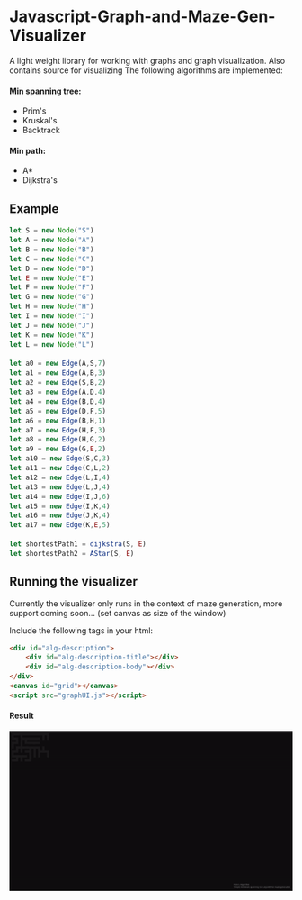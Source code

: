 # Javascript-Graph-and-Maze-Gen-Visualizer

A light weight library for working with graphs and graph visualization. Also contains source for visualizing 
The following algorithms are implemented:

#### Min spanning tree:
- Prim's
- Kruskal's
- Backtrack

#### Min path:
- A*
- Dijkstra's 


## Example

```javascript
let S = new Node("S") 
let A = new Node("A") 
let B = new Node("B") 
let C = new Node("C") 
let D = new Node("D") 
let E = new Node("E") 
let F = new Node("F") 
let G = new Node("G") 
let H = new Node("H") 
let I = new Node("I") 
let J = new Node("J") 
let K = new Node("K") 
let L = new Node("L") 

let a0 = new Edge(A,S,7)
let a1 = new Edge(A,B,3)
let a2 = new Edge(S,B,2)
let a3 = new Edge(A,D,4)
let a4 = new Edge(B,D,4)
let a5 = new Edge(D,F,5)
let a6 = new Edge(B,H,1)
let a7 = new Edge(H,F,3)
let a8 = new Edge(H,G,2)
let a9 = new Edge(G,E,2)
let a10 = new Edge(S,C,3)
let a11 = new Edge(C,L,2)
let a12 = new Edge(L,I,4)
let a13 = new Edge(L,J,4)
let a14 = new Edge(I,J,6)
let a15 = new Edge(I,K,4)
let a16 = new Edge(J,K,4)
let a17 = new Edge(K,E,5)

let shortestPath1 = dijkstra(S, E)
let shortestPath2 = AStar(S, E)
```

## Running the visualizer 

Currently the visualizer only runs in the context of maze generation, more support coming soon...
(set canvas as size of the window)

Include the following tags in your html:
```html
<div id="alg-description">
    <div id="alg-description-title"></div>
    <div id="alg-description-body"></div>
</div> 
<canvas id="grid"></canvas>
<script src="graphUI.js"></script>
```

#### Result

![Alt Text](animation.gif)







